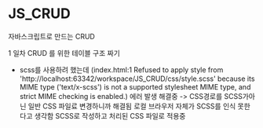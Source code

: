 # JS_CRUD
자바스크립트로 만드는 CRUD

1 일차 CRUD 를 위한 테이블 구조 짜기
- scss를 사용하려 했는데 (index.html:1 Refused to apply style from 'http://localhost:63342/workspace/JS_CRUD/css/style.scss' because its MIME type ('text/x-scss') is not a supported stylesheet MIME type, and strict MIME checking is enabled.) 에러 발생 해결중 -> CSS경로를 SCSS가아닌 일반 CSS 파일료 변경하니까 해결됨 로컬 브라우저 자체가 SCSS를 인식 못한다고 생각함 SCSS로 작성하고 처리된 CSS 파일로 적용중
